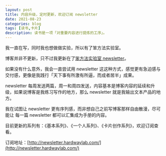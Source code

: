 ```yaml
---
layout: post
title: 内容升级，定时更新，欢迎订阅 newsletter
date: 2021-08-23
categories: blog
tags: [读书,卡片]
description: 读书是一项「对重要内容进行提炼的工序」。
---
```



我一直在写，同时我也想做做实验，所以有了笨方法实验室。

博客并非不更新，只不过我更新在了[笨方法实验室 newsletter](http://newsletter.hardwaylab.com/)。

如果没有什么意外，我会一直尝试用 newsletter 这这种方式，感觉更有急迫感与交付感，更像是我践行「天下事有所激有所逼，而成者居半」成果。

newsletter 每周发送两篇，周一和周四发送，内容基本是博客内容的延续和升级，如果说博客是我练习写作的地方，那么 newsletter 就是我输出文本产品的地方。

我在试图让 newsletter 更有序列感，而非想自己之前写博客那样自由散漫，尽可能让 每一篇 newsletter 都可以汇集成为手册的内容。
 
目前更新的系列有：《基本系列》、《一个人系列》、《卡片创作系列》，欢迎订阅查看。

订阅地址：[http://newsletter.hardwaylab.com/](http://newsletter.hardwaylab.com/)